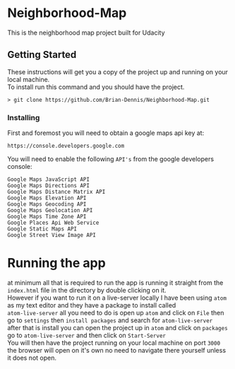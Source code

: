 # Neighborhood-Map
This is the neighborhood map project built for Udacity

## Getting Started

These instructions will get you a copy of the project up and running on your local machine.<br>
To install run this command and you should have the project.

```
> git clone https://github.com/Brian-Dennis/Neighborhood-Map.git
```

### Installing

First and foremost you will need to obtain a google maps api key at:
```
https://console.developers.google.com
```
You will need to enable the following `API's` from the google developers console:
```
Google Maps JavaScript API
Google Maps Directions API
Google Maps Distance Matrix API
Google Maps Elevation API
Google Maps Geocoding API
Google Maps Geolocation API
Google Maps Time Zone API
Google Places Api Web Service
Google Static Maps API
Google Street View Image API
```

# Running the app
at minimum all that is required to run the app is running it straight from the `index.html` file in the directory by double clicking on it.<br>
However if you want to run it on a live-server locally I have been using `atom` as my text editor and they have a package to install called<br>
`atom-live-server` all you need to do is open up `atom` and click on `File` then go to `settings` then `install packages` and search for `atom-live-server`<br>
after that is install you can open the project up in `atom` and click on `packages` go to `atom-live-server` and then click on `Start-Server`<br>
You will then have the project running on your local machine on port `3000` the browser will open on it's own no need to navigate there yourself unless<br>
it does not open.
